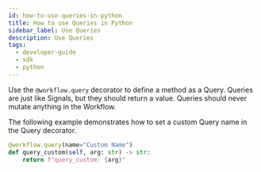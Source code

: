 ```yaml
---
id: how-to-use-queries-in-python
title: How to use Queries in Python
sidebar_label: Use Queries
description: Use Queries
tags:
  - developer-guide
  - sdk
  - python
---
```


Use the `@workflow.query` decorator to define a method as a Query. Queries are just like Signals, but they should return a value.
Queries should never mutate anything in the Workflow.

The following example demonstrates how to set a custom Query name in the Query decorator.

```python
@workflow.query(name="Custom Name")
def query_custom(self, arg: str) -> str:
    return f"query_custom: {arg}"
```
